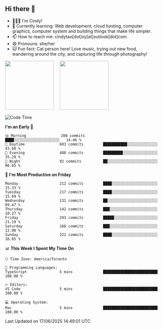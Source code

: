 ## Hi there 👋

<!--
**xinyue296/xinyue296** is a ✨ _special_ ✨ repository because its `README.md` (this file) appears on your GitHub profile.

Here are some ideas to get you started:

- 🔭 I’m currently working on ...
- 🌱 I’m currently learning ...
- 👯 I’m looking to collaborate on ...
- 🤔 I’m looking for help with ...
- 💬 Ask me about ...
- 📫 How to reach me: ...
- 😄 Pronouns: ...
- ⚡ Fun fact: ...
-->
- 👩🏻‍💻 I'm Cindy!
- 🌱 Currently learning: Web development, cloud hosting, computer graphics, computer system and building things that make life simpler.
- 📫 How to reach me: cindytao[dot]xy[at]outlook[dot]com
- 😄 Pronouns: she/her
- 🐱 Fun fact: Cat person here! Love music, trying out new food, wandering around the city, and capturing life through photography!

<!--Github Status: start-->
<div align="left">
  <img height="160em" src="https://github-readme-stats-topaz-two-25.vercel.app/api?username=xinyue296&theme=react&show_icons=true&count_private=true&include_orgs=true&hide=contribs,issues" />
    &nbsp;&nbsp;&nbsp;
  <img height="160em" src="https://github-readme-stats-cindy-taos-projects.vercel.app/api/top-langs/?username=xinyue296&theme=react&count_private=true&include_orgs=true&layout=compact" />
</div>
<!-- Github Status: end-->

<!--START_SECTION:waka-->
![Code Time](http://img.shields.io/badge/Code%20Time-294%20hrs%2036%20mins-blue)

**I'm an Early 🐤** 

```text
🌞 Morning                200 commits         ████░░░░░░░░░░░░░░░░░░░░░   14.46 % 
🌆 Daytime                603 commits         ███████████░░░░░░░░░░░░░░   43.60 % 
🌃 Evening                488 commits         █████████░░░░░░░░░░░░░░░░   35.29 % 
🌙 Night                  92 commits          ██░░░░░░░░░░░░░░░░░░░░░░░   06.65 % 
```
📅 **I'm Most Productive on Friday** 

```text
Monday                   212 commits         ████░░░░░░░░░░░░░░░░░░░░░   15.33 % 
Tuesday                  217 commits         ████░░░░░░░░░░░░░░░░░░░░░   15.69 % 
Wednesday                131 commits         ██░░░░░░░░░░░░░░░░░░░░░░░   09.47 % 
Thursday                 142 commits         ███░░░░░░░░░░░░░░░░░░░░░░   10.27 % 
Friday                   293 commits         █████░░░░░░░░░░░░░░░░░░░░   21.19 % 
Saturday                 166 commits         ███░░░░░░░░░░░░░░░░░░░░░░   12.00 % 
Sunday                   222 commits         ████░░░░░░░░░░░░░░░░░░░░░   16.05 % 
```


📊 **This Week I Spent My Time On** 

```text
🕑︎ Time Zone: America/Toronto

💬 Programming Languages: 
TypeScript               5 mins              █████████████████████████   100.00 % 

🔥 Editors: 
VS Code                  5 mins              █████████████████████████   100.00 % 

💻 Operating System: 
Mac                      5 mins              █████████████████████████   100.00 % 
```


 Last Updated on 17/06/2025 14:49:01 UTC
<!--END_SECTION:waka-->
